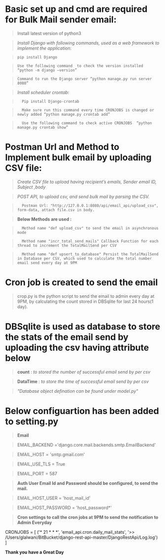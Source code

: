 # Basic set up and cmd are required for Bulk Mail sender email:

> Install latest version of python3

> _Install Django with following commands, used as a web framework to implement the application_:

>     pip install Django
 
>     Use the following command  to check the version installed “python -m django –version” 
    
>     Command to run the Django server “python manage.py run server 8080”
   
>  	_Install scheduler crontab_:
     
>       Pip install Django-crontab
       
>       Make sure run this command every time CRONJOBS is changed or newly added “python manage.py crontab add”

>       Use the following command to check active CRONJOBS  “python manage.py crontab show”
       

#  Postman Url and Method to Implement bulk email by uploading CSV file:

> _Create CSV file to upload having  recipient’s emails, Sender email ID, Subject ,body_

>  _POST API, to upload csv, and send bulk mail by parsing the CSV._
  
>       Postman Url: "http://127.0.0.1:8080/api/email_api/upload_csv", form-data, attach file.csv in body.

> **Below Methods are used :**

>       Method name "def upload_csv" to send the email in asynchronous mode
       
>       Method name "incr_total_send_mails" Callback Function for each thread to increment the TotalMailSend per CSV
       
>       Method name "def upsert_to_database" Persist the TotalMailSend in Database per CSV, which used to calculate the total number email send every day at 9PM
>       

# Cron job is created to send the email 

> crop.py is the python script to send the email to admin every day at 9PM, by calculating the count stored in DBSqlite for last 24 hours(1 day).

# DBSqlite is used as database to store the stats of the email send by uploading the csv having attribute below 

> **count** : _to stored the number of successful email send by per csv_

> **DataTime** : _to store the time of successful email send by per csv_

> _"Database object defination can be found under model.py"_
> 
# Below configuartion has been added to setting.py

 > **Email**

 >EMAIL_BACKEND ='django.core.mail.backends.smtp.EmailBackend'

 >EMAIL_HOST = 'smtp.gmail.com'

 >EMAIL_USE_TLS = True

 >EMAIL_PORT = 587

 > **Auth User Email Id and Password should be configured, to send the mail.**

 >EMAIL_HOST_USER = 'host_mail_id'

 >EMAIL_HOST_PASSWORD = 'host_password*'


> **Cron settings to call the cron jobs at 9PM to send the notification to Admin Everyday**
>
CRONJOBS = [
    ('* 21 * * *', 'email_api.cron.daily_mail_stats', '>> /Users/glalwani/BitBucket/django-rest-api-master/DjangoRestApi/Log.log')
]
>
**Thank you have a Great Day**




